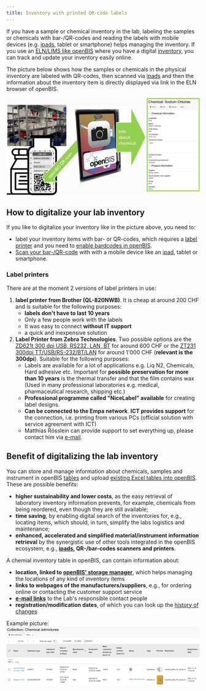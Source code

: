 ```yaml
---
title: Inventory with printed QR-code labels
---
```


If you have a sample or chemical inventory in the lab, labeling the samples or chemicals with bar-/QR-codes and reading the labels with mobile devices (e.g. [ipads](./ipads.md), tablet or smartphone) helps managing the inventory. 
If you use an [ELN/LIMS like openBIS](https://openbis.readthedocs.io/en/latest/user-documentation/general-users/general-overview.html) where you have a digital [inventory](https://openbis.readthedocs.io/en/latest/user-documentation/general-users/inventory-of-materials-and-methods.html#), you can track and update your inventory easily online. 

The picture below shows how the samples or chemicals in the physical inventory are labeled with QR-codes, then scanned via [ipads](./ipads.md) and then the information about the inventory item is directly displayed via link in the ELN browser of openBIS.

![picture of openBIS digital inventory](src/assets/openBIS/Bild/openBIS_digital_inventory.png)

## How to digitalize your lab inventory

If you like to digitalize your inventory like in the picture above, you need to:

- label your inventory items with bar- or QR-codes, which requires a [label printer](#label-printers) and you need to [enable bardcodes in openBIS](https://openbis.readthedocs.io/en/latest/user-documentation/general-users/barcodes.html#id1).
- [Scan your bar-/QR-code](https://openbis.readthedocs.io/en/latest/user-documentation/general-users/barcodes.html#scan-barcodes-from-mobile-devices) with with a mobile device like an [ipad](./ipads.md), tablet or smartphone.

### Label printers
There are at the moment 2 versions of label printers in use:

1. **label printer from Brother (QL-820NWB)**. It is cheap at around 200 CHF and is suitable for the following purposes:
   - **labels don't have to last 10 years**
   - Only a few people work with the labels
   - It was easy to connect **without IT support**
   - a quick and inexpensive solution
1. **Label Printer from Zebra Technologies**. Two possible options are the [ZD621t 300 dpi USB, RS232, LAN, BT](https://www.brack.ch/zebra-technologies-etikettendrucker-zd621t-300-dpi-usb-1208057) for around 600 CHF or the [ZT231 300dpi TT/USB/RS-232/BT/LAN](https://www.brack.ch/zebra-technologies-etikettendrucker-zt231-300dpi-tt-usb-rs-232-bt-lan-1451808) for around 1'000 CHF (**relevant is the 300dpi**). Suitable for the following purposes:
   - Labels are available for a lot of applications e.g. Liq N2, Chemicals, Hard adhesive etc. Important for **possible preservation for more than 10 years** is the thermal transfer and that the film contains wax (Used in many professional laboratories e.g. medical, pharmaceutical research, shipping etc.)
   - **Professional programme called "NiceLabel" available** for creating label designs.
   - **Can be connected to the Empa network**. **ICT provides support** for the connection, i.e. printing from various PCs (official solution with service agreement with ICT)
   - Matthias Rösslein can provide support to set everything up, please contact him via [e-mail](mailto:matthias.roesslein@empa.ch).

## Benefit of digitalizing the lab inventory

You can store and manage information about chemicals, samples and instrument in openBIS [tables](https://openbis.readthedocs.io/en/latest/user-documentation/general-users/additional-functionalities.html#tables) and upload [existing Excel tables into openBIS](../3_Use_Cases_of_labs/Table_Excel_into_openBIS.md). These are possible benefits:

- **higher sustainability and lower costs**, as the easy retrieval of laboratory inventory information prevents, for example, chemicals from being reordered, even though they are still available; 
- **time saving**, by enabling digital search of the inventories for, e.g., locating items, which should, in turn, simplify the labs logistics and maintenance; 
- **enhanced, accelerated and simplified material/instrument information retrieval** by the synergistic use of other tools integrated in the openBIS ecosystem, e.g., **[ipads](./ipads.md), QR-/bar-codes scanners and printers**. 

A chemial inventory table in openBIS, can contain information about:

- **location, linked to [openBIS' storage manager](https://openbis.readthedocs.io/en/latest/user-documentation/general-users/managing-storage-of-samples.html)**, which helps managing the locations of any kind of inventory items 
- **links to webpages of the manufacturers/suppliers**, e.g., for ordering online or contacting the customer support service 
- **[e-mail links](./property_email.md)** to the Lab's responsible contact people
- **registration/modification dates**, of which you can look up the [history of changes](https://openbis.readthedocs.io/en/latest/user-documentation/general-users/additional-functionalities.html#entity-history)

Example picture:
![Chemical inventory](src/assets/openBIS/Bild/Chemical_inventory.png)

